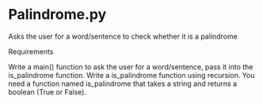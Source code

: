 # Palindrome.py
Asks the user for a word/sentence to check whether it is a palindrome


Requirements

Write a main() function to ask the user for a word/sentence, pass it into the is_palindrome function.
Write a is_palindrome function using recursion.
You need a function named is_palindrome that takes a string and returns a boolean (True or False).
